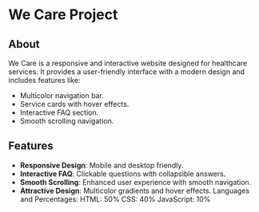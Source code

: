 # We Care Project

## About
We Care is a responsive and interactive website designed for healthcare services. It provides a user-friendly interface with a modern design and includes features like:
- Multicolor navigation bar.
- Service cards with hover effects.
- Interactive FAQ section.
- Smooth scrolling navigation.

## Features
- **Responsive Design**: Mobile and desktop friendly.
- **Interactive FAQ**: Clickable questions with collapsible answers.
- **Smooth Scrolling**: Enhanced user experience with smooth navigation.
- **Attractive Design**: Multicolor gradients and hover effects.
Languages and Percentages:
HTML: 50%
CSS: 40%
JavaScript: 10%
